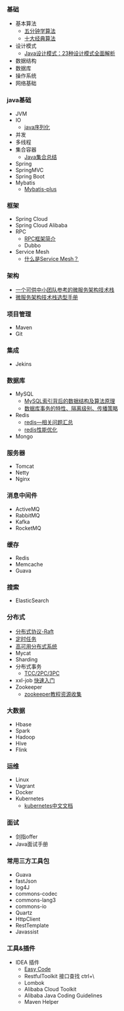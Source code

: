 ### 基础
* 基本算法
   * [五分钟学算法](https://mp.weixin.qq.com/s/vn3KiV-ez79FmbZ36SX9lg)
   * [十大经典算法](https://mp.weixin.qq.com/s/vn3KiV-ez79FmbZ36SX9lg)
* 设计模式
  * [Java设计模式：23种设计模式全面解析](http://c.biancheng.net/design_pattern/)
* 数据结构
* 数据库
* 操作系统
* 网络基础

### java基础
* JVM
* IO
    * [java序列化](https://www.cnblogs.com/9dragon/p/10901448.html)
* 并发
* 多线程
* 集合容器
    * [Java集合总结](https://blog.csdn.net/ThinkWon/article/details/98844796)
* Spring
* SpringMVC
* Spring Boot
* Mybatis
    * [Mybatis-plus](https://mp.baomidou.com/guide/)

### 框架
* Spring Cloud
* Spring Cloud Alibaba
* RPC
   * [RPC框架简介](https://developer.51cto.com/art/201906/597963.htm)
   * Dubbo
* Service Mesh
  * [什么是Service Mesh？](https://mp.weixin.qq.com/s/iSzQgsK4ANoCV0daIHMuNw)
### 架构
* [一个可供中小团队参考的微服务架构技术栈](https://www.infoq.cn/article/china-microservice-technique/?utm_source=tuicool&utm_medium=referral)
* [微服务架构技术栈选型手册](https://www.infoq.cn/article/micro-service-technology-stack/)
### 项目管理
* Maven
* Git

### 集成
* Jekins
### 数据库
* MySQL
    * [MySQL索引背后的数据结构及算法原理](http://blog.codinglabs.org/articles/theory-of-mysql-index.html)
    * [数据库事务的特性、隔离级别、传播策略](https://www.cnblogs.com/z-sm/p/7245981.html)
* Redis
    * [redis—相关问题汇总](https://blog.csdn.net/hebtu666/article/details/102580321)
    * [redis性能优化](https://mp.weixin.qq.com/s/JVTtowoqsIixiaK8WL7wgQ)
* Mongo

### 服务器	
* Tomcat 
* Netty 
* Nginx

### 消息中间件
* ActiveMQ
* RabbitMQ
* Kafka
* RocketMQ

### 缓存
* Redis
* Memcache
* Guava

### 搜索
* ElasticSearch

### 分布式
* [分布式协议-Raft](https://mp.weixin.qq.com/s/LDzqS_8xkAIn2pfPhoFLOA)
* [定时任务](https://mp.weixin.qq.com/s/l4vuYpNRjKxQRkRTDhyg2Q)
* [高可用分布式系统](https://mp.weixin.qq.com/s/WOLQg5AbiPUCPhYz2Ixi2Q)
* Mycat
* Sharding
* 分布式事务
  * [TCC/2PC/3PC](https://mp.weixin.qq.com/s/08ixco06hMw99365vDiM0w)
* xxl-job [快速入门](https://www.jianshu.com/p/fa7186bea84b)
* Zookeeper
    * [zookeeper教程资源收集](http://www.cnblogs.com/EasonJim/p/7481825.html)
### 大数据
* Hbase
* Spark
* Hadoop
* Hive
* Flink

### 运维
* Linux
* Vagrant
* Docker
* Kubernetes
  * [kubernetes中文文档](http://docs.kubernetes.org.cn)
  
### 面试
* 剑指offer
* Java面试手册

### 常用三方工具包
* Guava
* fastJson
* log4J
* commons-codec
* commons-lang3
* commons-io
* Quartz
* HttpClient
* RestTemplate
* Javassist	

### 工具&插件
* IDEA 插件
   * [Easy Code](https://gitee.com/makejava/EasyCode/wikis/pages?)
   * RestfulToolkit 接口查找 ctrl+\
   * Lombok
   * Alibaba Cloud Toolkit
   * Alibaba Java Coding Guidelines
   * Maven Helper
    
